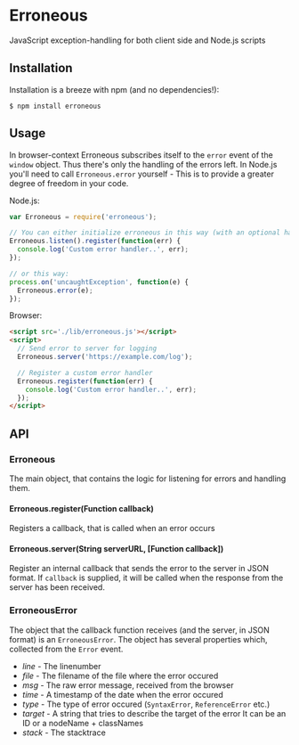 # Erroneous

JavaScript exception-handling for both client side and Node.js scripts

## Installation

Installation is a breeze with npm (and no dependencies!):

    $ npm install erroneous

## Usage

In browser-context Erroneous subscribes itself to the `error` event of the
`window` object. Thus there's only the handling of the errors left. In Node.js
you'll need to call `Erroneous.error` yourself - This is to provide a greater
degree of freedom in your code.

Node.js:
```javascript
var Erroneous = require('erroneous');

// You can either initialize erroneous in this way (with an optional handler)
Erroneous.listen().register(function(err) {
  console.log('Custom error handler..', err);
});

// or this way:
process.on('uncaughtException', function(e) {
  Erroneous.error(e);
});
```

Browser:
```html
<script src='./lib/erroneous.js'></script>
<script>
  // Send error to server for logging
  Erroneous.server('https://example.com/log');

  // Register a custom error handler
  Erroneous.register(function(err) {
    console.log('Custom error handler..', err);
  });
</script>
```

## API

### Erroneous

The main object, that contains the logic for listening for errors and
handling them.

#### Erroneous.register(Function callback)

Registers a callback, that is called when an error occurs

#### Erroneous.server(String serverURL, [Function callback])

Register an internal callback that sends the error to the server in JSON
format. If `callback` is supplied, it will be called when the response
from the server has been received.

### ErroneousError

The object that the callback function receives (and the server, in JSON format)
is an `ErroneousError`. The object has several properties which, collected from
the `Error` event.

 - *line* - The linenumber
 - *file* - The filename of the file where the error occured
 - *msg* - The raw error message, received from the browser
 - *time* - A timestamp of the date when the error occured
 - *type* - The type of error occured (`SyntaxError`, `ReferenceError` etc.)
 - *target* - A string that tries to describe the target of the error
    It can be an ID or a nodeName + classNames
 - *stack* - The stacktrace

